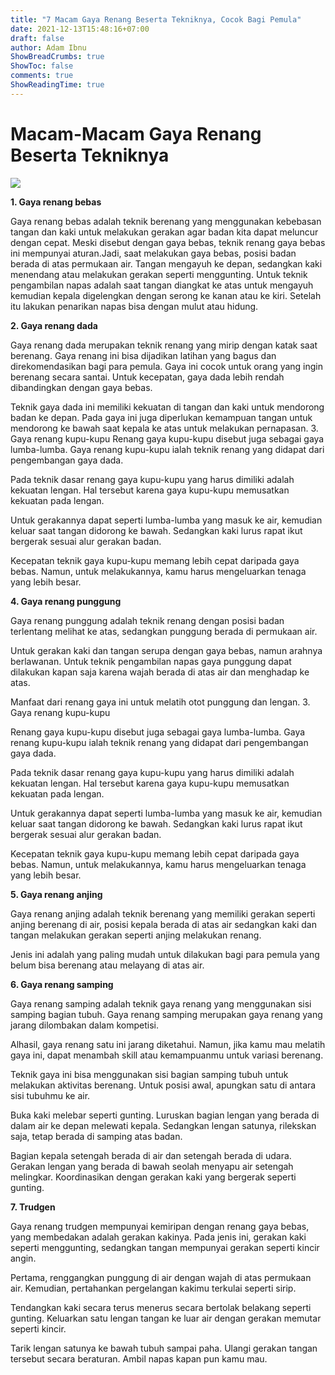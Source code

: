 ```yaml
---
title: "7 Macam Gaya Renang Beserta Tekniknya, Cocok Bagi Pemula"
date: 2021-12-13T15:48:16+07:00
draft: false
author: Adam Ibnu
ShowBreadCrumbs: true
ShowToc: false
comments: true
ShowReadingTime: true
---
```


# Macam-Macam Gaya Renang Beserta Tekniknya

![](https://www.honestdocs.id/system/blog_articles/main_hero_images/000/005/696/original/iStock-1000855488_%281%29.jpg)

**1. Gaya renang bebas**

Gaya renang bebas adalah teknik berenang yang menggunakan kebebasan tangan dan kaki untuk melakukan gerakan agar badan kita dapat meluncur dengan cepat. Meski disebut dengan gaya bebas, teknik renang gaya bebas ini mempunyai aturan.Jadi, saat melakukan gaya bebas, posisi badan berada di atas permukaan air. Tangan mengayuh ke depan, sedangkan kaki menendang atau melakukan gerakan seperti menggunting.
Untuk teknik pengambilan napas adalah saat tangan diangkat ke atas untuk mengayuh kemudian kepala digelengkan dengan serong ke kanan atau ke kiri. Setelah itu lakukan penarikan napas bisa dengan mulut atau hidung.

**2. Gaya renang dada**

Gaya renang dada merupakan teknik renang yang mirip dengan katak saat berenang. Gaya renang ini bisa dijadikan latihan yang bagus dan direkomendasikan bagi para pemula.
Gaya ini cocok untuk orang yang ingin berenang secara santai. Untuk kecepatan, gaya dada lebih rendah dibandingkan dengan gaya bebas.

Teknik gaya dada ini memiliki kekuatan di tangan dan kaki untuk mendorong badan ke depan. Pada gaya ini juga diperlukan kemampuan tangan untuk mendorong ke bawah saat kepala ke atas untuk melakukan pernapasan. 3. Gaya renang kupu-kupu
Renang gaya kupu-kupu disebut juga sebagai gaya lumba-lumba. Gaya renang kupu-kupu ialah teknik renang yang didapat dari pengembangan gaya dada.

Pada teknik dasar renang gaya kupu-kupu yang harus dimiliki adalah kekuatan lengan. Hal tersebut karena gaya kupu-kupu memusatkan kekuatan pada lengan.

Untuk gerakannya dapat seperti lumba-lumba yang masuk ke air, kemudian keluar saat tangan didorong ke bawah. Sedangkan kaki lurus rapat ikut bergerak sesuai alur gerakan badan.

Kecepatan teknik gaya kupu-kupu memang lebih cepat daripada gaya bebas. Namun, untuk melakukannya, kamu harus mengeluarkan tenaga yang lebih besar.

**4. Gaya renang punggung**

Gaya renang punggung adalah teknik renang dengan posisi badan terlentang melihat ke atas, sedangkan punggung berada di permukaan air.

Untuk gerakan kaki dan tangan serupa dengan gaya bebas, namun arahnya berlawanan. Untuk teknik pengambilan napas gaya punggung dapat dilakukan kapan saja karena wajah berada di atas air dan menghadap ke atas.

Manfaat dari renang gaya ini untuk melatih otot punggung dan lengan. 3. Gaya renang kupu-kupu

Renang gaya kupu-kupu disebut juga sebagai gaya lumba-lumba. Gaya renang kupu-kupu ialah teknik renang yang didapat dari pengembangan gaya dada.

Pada teknik dasar renang gaya kupu-kupu yang harus dimiliki adalah kekuatan lengan. Hal tersebut karena gaya kupu-kupu memusatkan kekuatan pada lengan.

Untuk gerakannya dapat seperti lumba-lumba yang masuk ke air, kemudian keluar saat tangan didorong ke bawah. Sedangkan kaki lurus rapat ikut bergerak sesuai alur gerakan badan.

Kecepatan teknik gaya kupu-kupu memang lebih cepat daripada gaya bebas. Namun, untuk melakukannya, kamu harus mengeluarkan tenaga yang lebih besar.

**5. Gaya renang anjing**

Gaya renang anjing adalah teknik berenang yang memiliki gerakan seperti anjing berenang di air, posisi kepala berada di atas air sedangkan kaki dan tangan melakukan gerakan seperti anjing melakukan renang.

Jenis ini adalah yang paling mudah untuk dilakukan bagi para pemula yang belum bisa berenang atau melayang di atas air.

**6. Gaya renang samping**

Gaya renang samping adalah teknik gaya renang yang menggunakan sisi samping bagian tubuh. Gaya renang samping merupakan gaya renang yang jarang dilombakan dalam kompetisi.

Alhasil, gaya renang satu ini jarang diketahui. Namun, jika kamu mau melatih gaya ini, dapat menambah skill atau kemampuanmu untuk variasi berenang.

Teknik gaya ini bisa menggunakan sisi bagian samping tubuh untuk melakukan aktivitas berenang. Untuk posisi awal, apungkan satu di antara sisi tubuhmu ke air.

Buka kaki melebar seperti gunting. Luruskan bagian lengan yang berada di dalam air ke depan melewati kepala. Sedangkan lengan satunya, rilekskan saja, tetap berada di samping atas badan.

Bagian kepala setengah berada di air dan setengah berada di udara. Gerakan lengan yang berada di bawah seolah menyapu air setengah melingkar. Koordinasikan dengan gerakan kaki yang bergerak seperti gunting.

**7. Trudgen**

Gaya renang trudgen mempunyai kemiripan dengan renang gaya bebas, yang membedakan adalah gerakan kakinya. Pada jenis ini, gerakan kaki seperti menggunting, sedangkan tangan mempunyai gerakan seperti kincir angin.

Pertama, renggangkan punggung di air dengan wajah di atas permukaan air. Kemudian, pertahankan pergelangan kakimu terkulai seperti sirip.

Tendangkan kaki secara terus menerus secara bertolak belakang seperti gunting. Keluarkan satu lengan tangan ke luar air dengan gerakan memutar seperti kincir.

Tarik lengan satunya ke bawah tubuh sampai paha. Ulangi gerakan tangan tersebut secara beraturan. Ambil napas kapan pun kamu mau.

